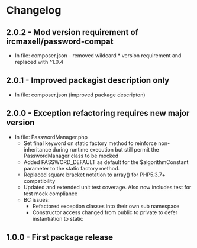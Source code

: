 # Changelog

## 2.0.2 - Mod version requirement of ircmaxell/password-compat
 * In file: composer.json - removed wildcard * version requirement and replaced with ^1.0.4

## 2.0.1 - Improved packagist description only
 * In file: composer.json  (improved package descripton)
 
## 2.0.0 - Exception refactoring requires new major version

 * In file: PasswordManager.php
     * Set final keyword on static factory method to reinforce non-inheritance during runtime execution but still permit the PasswordManager class to be mocked
     * Added PASSWORD_DEFAULT as default for the $algorithmConstant parameter to the static factory method.
     * Replaced square bracket notation to array() for PHP5.3.7+ compatibility
   * Updated and extended unit test coverage. Also now includes test for test mock compliance
   * BC issues:
       * Refactored exception classes into their own sub namespace
       * Constructor access changed from public to private to defer instantiation to static 

## 1.0.0 - First package release
